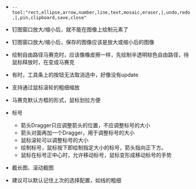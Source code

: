 
- `--tool:"rect,ellipse,arrow,number,line,text,mosaic,eraser,|,undo,redo,|,pin,clipboard,save,close"`
- 钉图窗口放大/缩小后，就不能在图像上绘制元素了
- 钉图窗口放大/缩小后，保存的图像应该是放大或缩小后的图像
- 绘制自由路径马赛克时，应该像橡皮擦一样，先绘制半透明棕色自由路径，待鼠标释放时，在变成马赛克
- 有时，工具条上的按钮无法取消选中，好像没有update
- 支持通过鼠标滚轮的粗细缩放

- 马赛克默认方框的形式，鼠标划拉方便
- 标号
	- 箭头Dragger只应调整箭头的位置，不应调整标号的大小
	- 箭头对面再加一个Dragger，用于调整标号的大小
	- 鼠标滚轮可以调整标号的大小
	- 绘制标号，鼠标按下即绘制指定大小的标号，箭头指向正下方。
	- 鼠标在标号正中心时，允许移动标号，鼠标变形成移动标号的手势
- 截长图、滚动截图
- 建议可以默认记住上次的选择配置，如线的粗细